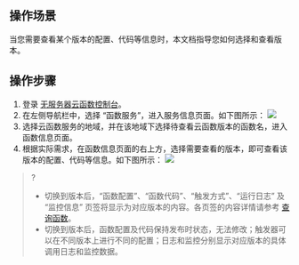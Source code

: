## 操作场景

当您需要查看某个版本的配置、代码等信息时，本文档指导您如何选择和查看版本。

## 操作步骤

1. 登录  [无服务器云函数控制台](https://console.cloud.tencent.com/scf)。
2. 在左侧导航栏中，选择 “函数服务”，进入服务信息页面。如下图所示：
![](https://main.qcloudimg.com/raw/33b3b7982dd3ff66f206da2ac66c3b8a.png)
3. 选择云函数服务的地域，并在该地域下选择待查看云函数版本的函数名，进入函数信息页面。
4. 根据实际需求，在函数信息页面的右上方，选择需要查看的版本，即可查看该版本的配置、代码等信息。如下图所示：
![](https://main.qcloudimg.com/raw/3b58f5cd49d9f381a84afdb6e3e7492b.png)
>? 
> - 切换到版本后，“函数配置”、“函数代码”、“触发方式”、“运行日志” 及 “监控信息” 页签将显示为对应版本的内容。各页签的内容详情请参考 [查询函数](https://intl.cloud.tencent.com/document/product/583/19809)。
> - 切换到版本后，函数配置及代码保持发布时状态，无法修改；触发器可以在不同版本上进行不同的配置；日志和监控分别显示对应版本的具体调用日志和监控数据。

